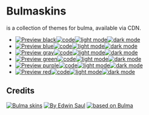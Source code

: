 # Bulmaskins
is a collection of themes for bulma, available via CDN.
-  [![ Preview black ](https://img.shields.io/badge/-black-blue)](https://saul11235.github.io/BulmaSkins?&skin=black)[![ code ](https://img.shields.io/badge/-code-white)](https://github.com/Saul11235/BulmaSkins/tree/main/skins/black)[![ light mode ](https://img.shields.io/badge/-light_mode-black)](https://saul11235.github.io/BulmaSkins?&skin=black&dark=false)[![ dark mode ](https://img.shields.io/badge/-dark_mode-black)](https://saul11235.github.io/BulmaSkins?&skin=black&dark=true)   
-  [![ Preview blue ](https://img.shields.io/badge/-blue-blue)](https://saul11235.github.io/BulmaSkins?&skin=blue)[![ code ](https://img.shields.io/badge/-code-white)](https://github.com/Saul11235/BulmaSkins/tree/main/skins/blue)[![ light mode ](https://img.shields.io/badge/-light_mode-black)](https://saul11235.github.io/BulmaSkins?&skin=blue&dark=false)[![ dark mode ](https://img.shields.io/badge/-dark_mode-black)](https://saul11235.github.io/BulmaSkins?&skin=blue&dark=true)   
-  [![ Preview gray ](https://img.shields.io/badge/-gray-blue)](https://saul11235.github.io/BulmaSkins?&skin=gray)[![ code ](https://img.shields.io/badge/-code-white)](https://github.com/Saul11235/BulmaSkins/tree/main/skins/gray)[![ light mode ](https://img.shields.io/badge/-light_mode-black)](https://saul11235.github.io/BulmaSkins?&skin=gray&dark=false)[![ dark mode ](https://img.shields.io/badge/-dark_mode-black)](https://saul11235.github.io/BulmaSkins?&skin=gray&dark=true)   
-  [![ Preview green ](https://img.shields.io/badge/-green-blue)](https://saul11235.github.io/BulmaSkins?&skin=green)[![ code ](https://img.shields.io/badge/-code-white)](https://github.com/Saul11235/BulmaSkins/tree/main/skins/green)[![ light mode ](https://img.shields.io/badge/-light_mode-black)](https://saul11235.github.io/BulmaSkins?&skin=green&dark=false)[![ dark mode ](https://img.shields.io/badge/-dark_mode-black)](https://saul11235.github.io/BulmaSkins?&skin=green&dark=true)   
-  [![ Preview purple ](https://img.shields.io/badge/-purple-blue)](https://saul11235.github.io/BulmaSkins?&skin=purple)[![ code ](https://img.shields.io/badge/-code-white)](https://github.com/Saul11235/BulmaSkins/tree/main/skins/purple)[![ light mode ](https://img.shields.io/badge/-light_mode-black)](https://saul11235.github.io/BulmaSkins?&skin=purple&dark=false)[![ dark mode ](https://img.shields.io/badge/-dark_mode-black)](https://saul11235.github.io/BulmaSkins?&skin=purple&dark=true)   
-  [![ Preview red ](https://img.shields.io/badge/-red-blue)](https://saul11235.github.io/BulmaSkins?&skin=red)[![ code ](https://img.shields.io/badge/-code-white)](https://github.com/Saul11235/BulmaSkins/tree/main/skins/red)[![ light mode ](https://img.shields.io/badge/-light_mode-black)](https://saul11235.github.io/BulmaSkins?&skin=red&dark=false)[![ dark mode ](https://img.shields.io/badge/-dark_mode-black)](https://saul11235.github.io/BulmaSkins?&skin=red&dark=true)   

## Credits
[![Bulma skins](https://img.shields.io/badge/-Bulma_skins-blue)](https://saul11235.github.io/BulmaSkins/)
[![By Edwin Saul](https://img.shields.io/badge/-By_Edwin_Saul-black)](https://edwinsaul.com)
[![based on Bulma](https://img.shields.io/badge/-based_on_Bulma-red)](https://bulma.io/)